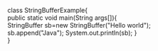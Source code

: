 class StringBufferExample{  
public static void main(String args[]){  
StringBuffer sb=new StringBuffer("Hello world");  
sb.append("Java"); 
System.out.println(sb); 
}  
}  
